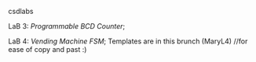 csdlabs

LaB 3:
  *Programmable BCD Counter*;

LaB 4:
  *Vending Machine FSM*;
    Templates are in this brunch (MaryL4) //for ease of copy and past :)
